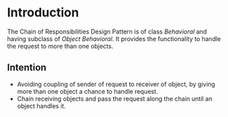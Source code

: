 # Introduction
The Chain of Responsibilities Design Pattern is of class *Behavioral* and having subclass of *Object Behavioral*. It provides the functionality to handle the request to more than one objects.

## Intention
* Avoiding coupling of sender of request to receiver of object, by giving more than one object a chance to handle request.
* Chain receiving objects and pass the request along the chain until an object handles it.